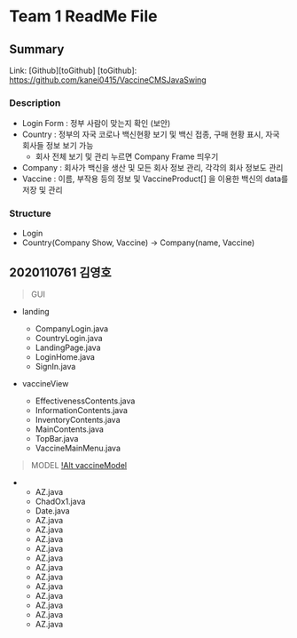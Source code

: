 # Team 1 ReadMe File

## Summary

Link: [Github][toGithub]
[toGithub]: https://github.com/kanei0415/VaccineCMSJavaSwing

### Description
* Login Form : 정부 사람이 맞는지 확인 (보안)
* Country : 정부의 자국 코로나 백신현황 보기 및 백신 접종, 구매 현황 표시, 자국 회사들 정보 보기 가능
  * 회사 전체 보기 및 관리 누르면 Company Frame 띄우기
* Company : 회사가 백신을 생산 및 모든 회사 정보 관리, 각각의 회사 정보도 관리
* Vaccine : 이름, 부작용 등의 정보 및 VaccineProduct[] 을 이용한 백신의 data를 저장 및 관리

### Structure
* Login
* Country(Company Show, Vaccine) -> Company(name, Vaccine)

## 2020110761 김영호
> GUI
* landing
  * CompanyLogin.java
  * CountryLogin.java
  * LandingPage.java
  * LoginHome.java
  * SignIn.java

* vaccineView
  * EffectivenessContents.java
  * InformationContents.java
  * InventoryContents.java
  * MainContents.java
  * TopBar.java
  * VaccineMainMenu.java



> MODEL
[!Alt vaccineModel](./vaccineModelStructure.jpg)
* 
  * AZ.java
  * ChadOx1.java
  * Date.java
  * AZ.java
  * AZ.java
  * AZ.java
  * AZ.java
  * AZ.java
  * AZ.java
  * AZ.java
  * AZ.java
  * AZ.java
  * AZ.java
  * AZ.java
  * AZ.java